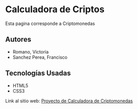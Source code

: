 # Calculadora de Criptos
Esta pagina corresponde a Criptomonedas

## Autores
* Romano, Victoria
* Sanchez Perea, Francisco

## Tecnologías Usadas
* HTML5
* CSS3

Link al sitio web: [Proyecto de Calculadora de Criptomonedas](https://ucc-labcompu2.github.io/proyecto2022-romano-sanchez-perea/)
